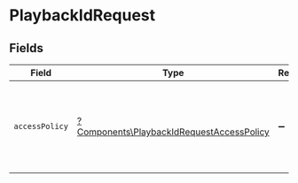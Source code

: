 # PlaybackIdRequest


## Fields

| Field                                                                                                 | Type                                                                                                  | Required                                                                                              | Description                                                                                           |
| ----------------------------------------------------------------------------------------------------- | ----------------------------------------------------------------------------------------------------- | ----------------------------------------------------------------------------------------------------- | ----------------------------------------------------------------------------------------------------- |
| `accessPolicy`                                                                                        | [?Components\PlaybackIdRequestAccessPolicy](../../Models/Components/PlaybackIdRequestAccessPolicy.md) | :heavy_minus_sign:                                                                                    | Determines if access to the streamed content is kept private or available to all.                     |